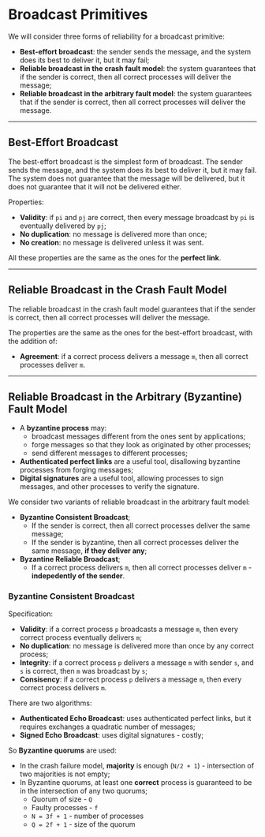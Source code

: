 # Broadcast Primitives

We will consider three forms of reliability for a broadcast primitive:

* **Best-effort broadcast**: the sender sends the message, and the system does its best to deliver it, but it may fail;
* **Reliable broadcast in the crash fault model**: the system guarantees that if the sender is correct, then all correct processes will deliver the message;
* **Reliable broadcast in the arbitrary fault model**: the system guarantees that if the sender is correct, then all correct processes will deliver the message.

---

## Best-Effort Broadcast

The best-effort broadcast is the simplest form of broadcast. The sender sends the message, and the system does its best to deliver it, but it may fail. The system does not guarantee that the message will be delivered, but it does not guarantee that it will not be delivered either.

Properties:

* **Validity**: if `pi` and `pj` are correct, then every message broadcast by `pi` is eventually delivered by `pj`;
* **No duplication**: no message is delivered more than once;
* **No creation**: no message is delivered unless it was sent.

All these properties are the same as the ones for the **perfect link**.

---

## Reliable Broadcast in the Crash Fault Model

The reliable broadcast in the crash fault model guarantees that if the sender is correct, then all correct processes will deliver the message.

The properties are the same as the ones for the best-effort broadcast, with the addition of:

* **Agreement**: if a correct process delivers a message `m`, then all correct processes deliver `m`.

---

## Reliable Broadcast in the Arbitrary (Byzantine) Fault Model

* A **byzantine process** may:
  * broadcast messages different from the ones sent by applications;
  * forge messages so that they look as originated by other processes;
  * send different messages to different processes;
* **Authenticated perfect links** are a useful tool, disallowing byzantine processes from forging messages;
* **Digital signatures** are a useful tool, allowing processes to sign messages, and other processes to verify the signature.

We consider two variants of reliable broadcast in the arbitrary fault model:

* **Byzantine Consistent Broadcast**;
  * If the sender is correct, then all correct processes deliver the same message;
  * If the sender is byzantine, then all correct processes deliver the same message, **if they deliver any**;
* **Byzantine Reliable Broadcast**;
  * If a correct process delivers `m`, then all correct processes deliver `m` - **indepedently of the sender**.

### Byzantine Consistent Broadcast

Specification:

* **Validity**: if a correct process `p` broadcasts a message `m`, then every correct process eventually delivers `m`;
* **No duplication**: no message is delivered more than once by any correct process;
* **Integrity**: if a correct process `p` delivers a message `m` with sender `s`, and `s` is correct, then `m` was broadcast by `s`;
* **Consisency**: if a correct process `p` delivers a message `m`, then every correct process delivers `m`.

There are two algorithms:

* **Authenticated Echo Broadcast**: uses authenticated perfect links, but it requires exchanges a quadratic number of messages;
* **Signed Echo Broadcast**: uses digital signatures - costly;

So **Byzantine quorums** are used:
* In the crash failure model, **majority** is enough (`N/2 + 1`) - intersection of two majorities is not empty;
* In Byzantine quorums, at least one **correct** process is guaranteed to be in the intersection of any two quorums;
  * Quorum of size - `Q`
  * Faulty processes - `f`
  * `N = 3f + 1` - number of processes
  * `Q = 2f + 1` - size of the quorum